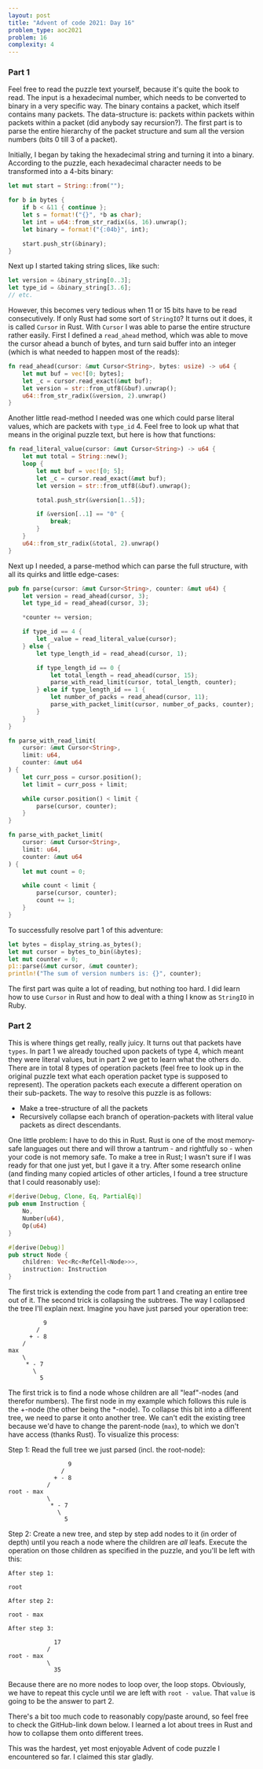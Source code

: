 ```yaml
---
layout: post
title: "Advent of code 2021: Day 16"
problem_type: aoc2021
problem: 16
complexity: 4
---
```


### Part 1
Feel free to read the puzzle text yourself, because it's quite the book to read. The input is a hexadecimal number, which needs to be converted to binary in a very specific way. The binary contains a packet, which itself contains many packets. The data-structure is: packets within packets within packets within a packet (did anybody say recursion?). The first part is to parse the entire hierarchy of the packet structure and sum all the version numbers (bits 0 till 3 of a packet).

Initially, I began by taking the hexadecimal string and turning it into a binary. According to the puzzle, each hexadecimal character needs to be transformed into a 4-bits binary:

```rust
let mut start = String::from("");

for b in bytes {
    if b < &11 { continue };
    let s = format!("{}", *b as char);
    let int = u64::from_str_radix(&s, 16).unwrap();
    let binary = format!("{:04b}", int);

    start.push_str(&binary);
}
```

Next up I started taking string slices, like such:

```rust
let version = &binary_string[0..3];
let type_id = &binary_string[3..6];
// etc.
```

However, this becomes very tedious when 11 or 15 bits have to be read consecutively. If only Rust had some sort of `StringIO`? It turns out it does, it is called `Cursor` in Rust. With `Cursor` I was able to parse the entire structure rather easily. First I defined a `read_ahead` method, which was able to move the cursor ahead a bunch of bytes, and turn said buffer into an integer (which is what needed to happen most of the reads):

```rust
fn read_ahead(cursor: &mut Cursor<String>, bytes: usize) -> u64 {
    let mut buf = vec![0; bytes];
    let _c = cursor.read_exact(&mut buf);
    let version = str::from_utf8(&buf).unwrap();
    u64::from_str_radix(&version, 2).unwrap()
}
```

Another little read-method I needed was one which could parse literal values, which are packets with `type_id` 4. Feel free to look up what that means in the original puzzle text, but here is how that functions:

```rust
fn read_literal_value(cursor: &mut Cursor<String>) -> u64 {
    let mut total = String::new();
    loop {
        let mut buf = vec![0; 5];
        let _c = cursor.read_exact(&mut buf);
        let version = str::from_utf8(&buf).unwrap();

        total.push_str(&version[1..5]);

        if &version[..1] == "0" {
            break;
        }
    }
    u64::from_str_radix(&total, 2).unwrap()
}
```

Next up I needed, a parse-method which can parse the full structure, with all its quirks and little edge-cases:

```rust
pub fn parse(cursor: &mut Cursor<String>, counter: &mut u64) {
    let version = read_ahead(cursor, 3);
    let type_id = read_ahead(cursor, 3);

    *counter += version;

    if type_id == 4 {
        let _value = read_literal_value(cursor);
    } else {
        let type_length_id = read_ahead(cursor, 1);

        if type_length_id == 0 {
            let total_length = read_ahead(cursor, 15);
            parse_with_read_limit(cursor, total_length, counter);
        } else if type_length_id == 1 {
            let number_of_packs = read_ahead(cursor, 11);
            parse_with_packet_limit(cursor, number_of_packs, counter);
        }
    }
}

fn parse_with_read_limit(
    cursor: &mut Cursor<String>,
    limit: u64,
    counter: &mut u64
) {
    let curr_poss = cursor.position();
    let limit = curr_poss + limit;

    while cursor.position() < limit {
        parse(cursor, counter);
    }
}

fn parse_with_packet_limit(
    cursor: &mut Cursor<String>,
    limit: u64,
    counter: &mut u64
) {
    let mut count = 0;

    while count < limit {
        parse(cursor, counter);
        count += 1;
    }
}
```

To successfully resolve part 1 of this adventure:

```rust
let bytes = display_string.as_bytes();
let mut cursor = bytes_to_bin(&bytes);
let mut counter = 0;
p1::parse(&mut cursor, &mut counter);
println!("The sum of version numbers is: {}", counter);
```

The first part was quite a lot of reading, but nothing too hard. I did learn how to use `Cursor` in Rust and how to deal with a thing I know as `StringIO` in Ruby.

### Part 2
This is where things get really, really juicy. It turns out that packets have `types`. In part 1 we already touched upon packets of type 4, which meant they were literal values, but in part 2 we get to learn what the others do. There are in total 8 types of operation packets (feel free to look up in the original puzzle text what each operation packet type is supposed to represent). The operation packets each execute a different operation on their sub-packets. The way to resolve this puzzle is as follows:

- Make a tree-structure of all the packets
- Recursively collapse each branch of operation-packets with literal value packets as direct descendants.

One little problem: I have to do this in Rust. Rust is one of the most memory-safe languages out there and will throw a tantrum - and rightfully so - when your code is not memory safe. To make a tree in Rust; I wasn't sure if I was ready for that one just yet, but I gave it a try. After some research online (and finding many copied articles of other articles, I found a tree structure that I could reasonably use):

```rust
#[derive(Debug, Clone, Eq, PartialEq)]
pub enum Instruction {
    No,
    Number(u64),
    Op(u64)
}

#[derive(Debug)]
pub struct Node {
    children: Vec<Rc<RefCell<Node>>>,
    instruction: Instruction
}
```

The first trick is extending the code from part 1 and creating an entire tree out of it. The second trick is collapsing the subtrees. The way I collapsed the tree I'll explain next. Imagine you have just parsed your operation tree:

```
          9
        /
      + - 8
    /
max
    \
     * - 7
       \
         5
```

The first trick is to find a node whose children are all "leaf"-nodes (and therefor numbers). The first node in my example which follows this rule is the +-node (the other being the \*-node). To collapse this bit into a different tree, we need to parse it onto another tree. We can't edit the existing tree because we'd have to change the parent-node (`max`), to which we don't have access (thanks Rust). To visualize this process:

Step 1: Read the full tree we just parsed (incl. the root-node):

```
                 9
               /
             + - 8
           /
root - max
           \
            * - 7
              \
                5
```

Step 2: Create a new tree, and step by step add nodes to it (in order of depth) until you reach a node where the children are _all_ leafs. Execute the operation on those children as specified in the puzzle, and you'll be left with this:

```
After step 1:

root

After step 2:

root - max

After step 3:

             17
           /
root - max
           \
             35
```

Because there are no more nodes to loop over, the loop stops. Obviously, we have to repeat this cycle until we are left with `root - value`. That `value` is going to be the answer to part 2.

There's a bit too much code to reasonably copy/paste around, so feel free to check the GitHub-link down below. I learned a lot about trees in Rust and how to collapse them onto different trees.

This was the hardest, yet most enjoyable Advent of code puzzle I encountered so far. I claimed this star gladly.
